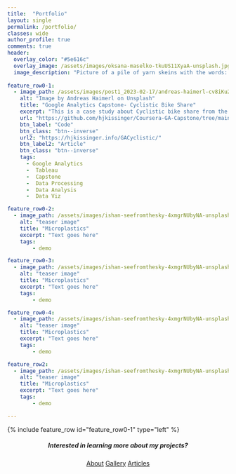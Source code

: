 ```yaml
---
title:  "Portfolio"
layout: single
permalink: /portfolio/
classes: wide
author_profile: true
comments: true
header:
  overlay_color: "#5e616c"
  overlay_image: /assets/images/oksana-maselko-tkuUS11XyaA-unsplash.jpg
  image_description: "Picture of a pile of yarn skeins with the words: Portfolio."
  
feature_row0-1:
  - image_path: /assets/images/post1_2023-02-17/andreas-haimerl-cv8iKu2ONM-unsplash.jpg
    alt: "Image by Andreas Haimerl on Unsplash"
    title: "Google Analytics Capstone- Cyclistic Bike Share"
    excerpt: "This is a case study about Cyclistic bike share from the **Coursera Google Analytics Capstone course**. The goal of this project was to determine factors that differentiate annual members and casual bike riders. These factors are then used to develop recommendations for a marketing campaign that aims to increase the membership conversion rate."
    url: "https://github.com/hjkissinger/Coursera-GA-Capstone/tree/main/R-scripts"
    btn_label: "Code"
    btn_class: "btn--inverse"
    url2: "https://hjkissinger.info/GACyclistic/"
    btn_label2: "Article"
    btn_class: "btn--inverse"    
    tags:
      - Google Analytics
      -  Tableau
      -  Capstone
      -  Data Processing
      -  Data Analysis
      -  Data Viz

feature_row0-2:
  - image_path: /assets/images/ishan-seefromthesky-4xmgrNUbyNA-unsplash_teaser.jpg
    alt: "teaser image"
    title: "Microplastics"
    excerpt: "Text goes here"
    tags:
        - demo

feature_row0-3:
  - image_path: /assets/images/ishan-seefromthesky-4xmgrNUbyNA-unsplash_teaser.jpg
    alt: "teaser image"
    title: "Microplastics"
    excerpt: "Text goes here"
    tags:
        - demo

feature_row0-4:
  - image_path: /assets/images/ishan-seefromthesky-4xmgrNUbyNA-unsplash_teaser.jpg
    alt: "teaser image"
    title: "Microplastics"
    excerpt: "Text goes here"
    tags:
        - demo

feature_row2:
  - image_path: /assets/images/ishan-seefromthesky-4xmgrNUbyNA-unsplash_teaser.jpg
    alt: "teaser image"
    title: "Microplastics"
    excerpt: "Text goes here"
    tags:
        - demo

---
```



{% include feature_row id="feature_row0-1" type="left" %}
<a name="Google Analytics Capstone- Cyclistic Bike Share"></a>

<h5 style="text-align: center;">Interested in learning more about my projects?</h5>
<center><a href="https://hjkissinger.github.io/about/" class="btn btn--inverse .btn--x-large">About</a>
<a href="https://hjkissinger.github.io/gallery/" class="btn btn--inverse .btn--x-large" >Gallery</a>
<a href="https://hjkissinger.github.io/articles" class="btn btn--inverse .btn--x-large">Articles</a></center>

